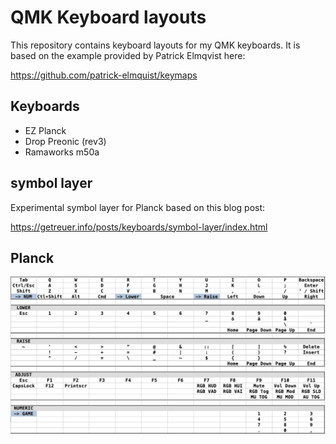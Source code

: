 # QMK Keyboard layouts

This repository contains keyboard layouts for my QMK keyboards. It is based on
the example provided by Patrick Elmqvist here:

https://github.com/patrick-elmquist/keymaps

## Keyboards

* EZ Planck
* Drop Preonic (rev3)
* Ramaworks m50a

## symbol layer

Experimental symbol layer for Planck based on this blog post:

https://getreuer.info/posts/keyboards/symbol-layer/index.html

## Planck

![planck](docs/planck.png "planck layout")

